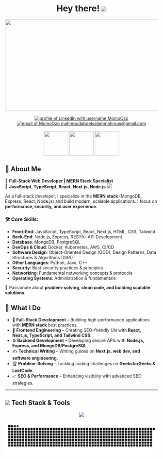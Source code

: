 <h1 align="center">
  Hey there! 
  <img src="https://media.giphy.com/media/hvRJCLFzcasrR4ia7z/giphy.gif" width="40">
</h1>

<p align="center">
  <img src="https://user-images.githubusercontent.com/74038190/225813708-98b745f2-7d22-48cf-9150-083f1b00d6c9.gif" width="600" height="300"/>
</p>
<div align="center">
  <a href="https://www.linkedin.com/in/momoozo/"><img src="https://img.shields.io/badge/LinkedIn-d5d5d5?style=for-the-badge&logo=linkedin&logoColor=0A0209" alt="profile of LinkedIn with username MomoOzo" /></a>
  <a href="mailto:mahmoudabdelsalammahrous@gmail.com"><img src="https://img.shields.io/badge/Gmail-d5d5d5?style=for-the-badge&logo=gmail&logoColor=0A0209" alt="email of MomoOzo  mahmoudabdelsalammahrous@gmail.com" /></a>
</div>
<br>

<div align="center">
  <img src="https://user-images.githubusercontent.com/74038190/213911110-aedbef38-a29f-4b6b-a65c-11608b4f75a5.gif" width="80" height="80"/>
  <img src="https://user-images.githubusercontent.com/74038190/213911110-aedbef38-a29f-4b6b-a65c-11608b4f75a5.gif" width="80" height="80"/>
  <img src="https://user-images.githubusercontent.com/74038190/213911110-aedbef38-a29f-4b6b-a65c-11608b4f75a5.gif" width="80" height="80"/>
</div>

## 🚀 About Me

🔹 **Full-Stack Web Developer | MERN Stack Specialist** <br>
🔹 **JavaScript, TypeScript, React, Next.js, Node.js** <img src="https://media.giphy.com/media/WUlplcMpOCEmTGBtBW/giphy.gif" width="30">  

As a full-stack developer, I specialize in the **MERN stack** (MongoDB, Express, React, Node.js) and build modern, scalable applications. I focus on **performance, security, and user experience**.

### 🛠 Core Skills:

- **Front-End**: JavaScript, TypeScript, React, Next.js, HTML, CSS, Tailwind
- **Back-End**: Node.js, Express, RESTful API Development
- **Database**: MongoDB, PostgreSQL
- **DevOps & Cloud**: Docker, Kubernetes, AWS, CI/CD
- **Software Design**: Object-Oriented Design (OOD), Design Patterns, Data Structures & Algorithms (DSA)
- **Other Languages**: Python, Java, C++
- **Security**: Best security practices & principles
- **Networking**: Fundamental networking concepts & protocols
- **Operating Systems**: Administration & fundamentals

📌 Passionate about **problem-solving, clean code, and building scalable solutions**. 

## 🌟 What I Do  
- 🚀 **Full-Stack Development** – Building high-performance applications with **MERN stack** best practices.  
- 🎨 **Frontend Engineering** – Creating SEO-friendly UIs with **React, Next.js, TypeScript, and Tailwind CSS**.  
- ⚙ **Backend Development** – Developing secure APIs with **Node.js, Express, and MongoDB/PostgreSQL**.  
- ✍️ **Technical Writing** – Writing guides on **Next.js, web dev, and software engineering**.  
- 🏆 **Problem-Solving** – Tackling coding challenges on **GeeksforGeeks & LeetCode**.  
- 📈 **SEO & Performance** – Enhancing visibility with advanced SEO strategies.


---
<h2> 
  <img src="https://user-images.githubusercontent.com/74038190/216122041-518ac897-8d92-4c6b-9b3f-ca01dcaf38ee.png" width="25">
 Tech Stack & Tools
</h2>
<div align=center >
<img src="https://skillicons.dev/icons?i=js,ts,react,nextjs,HTML, CSS,tailwind,nodejs,express,mongodb,postgresql,python,java,cpp,aws,git,docker,kubernetes,prisma,threejs,oauth,jwt&perline=13" />
  
</div>



</p>
<img src="https://raw.githubusercontent.com/Anmol-Baranwal/Anmol-Baranwal/output/github-contribution-grid-snake-dark.svg" /> 
